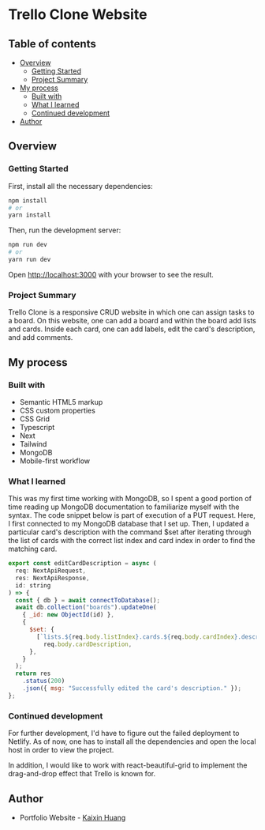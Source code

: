 # Trello Clone Website

## Table of contents

- [Overview](#overview)
  - [Getting Started](#getting-started)
  - [Project Summary](#project-summary)
- [My process](#my-process)
  - [Built with](#built-with)
  - [What I learned](#what-i-learned)
  - [Continued development](#continued-development)
- [Author](#author)

## Overview

### Getting Started 

First, install all the necessary dependencies:

```bash
npm install
# or
yarn install
```

Then, run the development server:

```bash
npm run dev
# or
yarn run dev
```

Open [http://localhost:3000](http://localhost:3000) with your browser to see the result.

### Project Summary

Trello Clone is a responsive CRUD website in which one can assign tasks to a board. On this website, 
one can add a board and within the board add lists and cards. Inside each card, one can add labels, 
edit the card's description, and add comments. 


## My process


### Built with

- Semantic HTML5 markup
- CSS custom properties
- CSS Grid
- Typescript
- Next
- Tailwind
- MongoDB
- Mobile-first workflow


### What I learned

This was my first time working with MongoDB, so I spent a good portion of time reading up MongoDB documentation to 
familiarize myself with the syntax. The code snippet below is part of execution of a PUT request. Here, I first 
connected to my MongoDB database that I set up. Then, I updated a particular card's description with the command $set
after iterating through the list of cards with the correct list index and card index in order to find the matching card. 

```js
export const editCardDescription = async (
  req: NextApiRequest,
  res: NextApiResponse,
  id: string
) => {
  const { db } = await connectToDatabase();
  await db.collection("boards").updateOne(
    { _id: new ObjectId(id) },
    {
      $set: {
        [`lists.${req.body.listIndex}.cards.${req.body.cardIndex}.description`]:
          req.body.cardDescription,
      },
    }
  );
  return res
    .status(200)
    .json({ msg: "Successfully edited the card's description." });
};
```

### Continued development

For further development, I'd have to figure out the failed deployment to Netlify. As of now, 
one has to install all the dependencies and open the local host in order to view the project. 

In addition, I would like to work with react-beautiful-grid to implement the drag-and-drop effect
that Trello is known for. 
  

## Author

- Portfolio Website - [Kaixin Huang](https://www.kaixin-portfolio.netlify.app)
